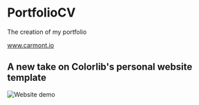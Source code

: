 # PortfolioCV
The creation of my portfolio


www.carmont.io

## A new take on Colorlib's personal website template

![Website demo](personal-webiste-demo.gif)
